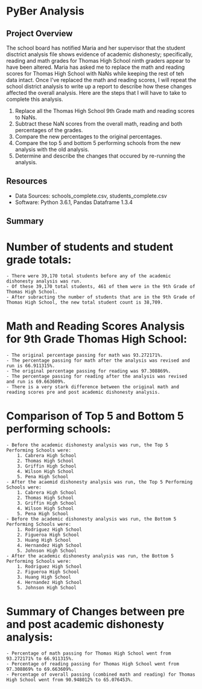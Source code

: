 # PyBer Analysis

## Project Overview
The school board has notified Maria and her supervisor that the student disctrict analysis file shows evidence of academic dishonesty; specifically, reading and math grades for Thomas High School ninth graders appear to have been altered. Maria has asked me to replace the math and reading scores for Thomas High School with NaNs while keeping the rest of teh data intact. Once I've replaced the math and reading scores, I will repeat the school district analysis to write up a report to describe how these changes affected the overall analysis. Here are the steps that I will have to take to complete this analysis.

1. Replace all the Thomas High School 9th Grade math and reading scores to NaNs.
2. Subtract these NaN scores from the overall math, reading and both percentages of the grades.
3. Compare the new percentages to the original percentages.
4. Compare the top 5 and bottom 5 performing schools from the new analysis with the old analysis.
5. Determine and describe the changes that occured by re-running the analysis.


## Resources
- Data Sources: schools_complete.csv, students_complete.csv
- Software: Python 3.6.1, Pandas Dataframe 1.3.4

## Summary

# Number of students and student grade totals:
    - There were 39,170 total students before any of the academic dishonesty analysis was run.
    - Of these 39,170 total students, 461 of them were in the 9th Grade of Thomas High School. 
    - After subracting the number of students that are in the 9th Grade of Thomas High School, the new total student count is 38,709.
    
# Math and Reading Scores Analysis for 9th Grade Thomas High School:
    - The original percentage passing for math was 93.272171%.
    - The percentage passing for math after the analysis was revised and run is 66.911315%.
    - The original percentage passing for reading was 97.308869%.
    - The percentage passing for reading after the analysis was revised and run is 69.663609%.
    - There is a very stark difference between the original math and reading scores pre and post academic dishonesty analysis.
    
    
# Comparison of Top 5 and Bottom 5 performing schools: 
    - Before the academic dishonesty analysis was run, the Top 5 Performing Schools were:
        1. Cabrera High School
        2. Thomas High School
        3. Griffin High School
        4. Wilson High School
        5. Pena High School
    - After the acaemid dishonesty analysis was run, the Top 5 Performing Schools were:
        1. Cabrera High School
        2. Thomas High School
        3. Griffin High School
        4. Wilson High School
        5. Pena High School      
    - Before the academic dishonesty analysis was run, the Bottom 5 Performing Schools were:
        1. Rodriguez High School
        2. Figueroa High School
        3. Huang High School
        4. Hernandez High School
        5. Johnson High School
    - After the academic dishonesty analysis was run, the Bottom 5 Performing Schools were:  
        1. Rodriguez High School
        2. Figueroa High School
        3. Huang High School
        4. Hernandez High School
        5. Johnson High School
        
 # Summary of Changes between pre and post academic dishonesty analysis:
    - Percentage of math passing for Thomas High School went from 93.272171% to 66.911315%.
    - Percentage of reading passing for Thomas High School went from 97.308869% to 69.663609%.
    - Percentage of overall passing (combined math and reading) for Thomas High School went from 90.948012% to 65.076453%.
